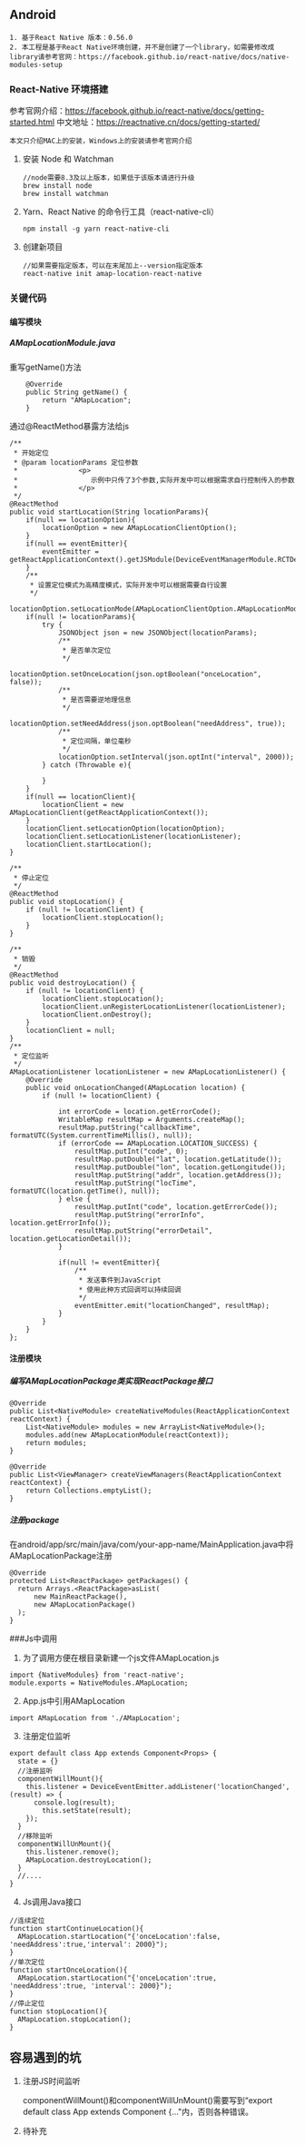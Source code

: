 ## Android 
    1. 基于React Native 版本：0.56.0
    2. 本工程是基于React Native环境创建，并不是创建了一个library，如需要修改成library请参考官网：https://facebook.github.io/react-native/docs/native-modules-setup
### React-Native 环境搭建
参考官网介绍：https://facebook.github.io/react-native/docs/getting-started.html
中文地址：https://reactnative.cn/docs/getting-started/

    本文只介绍MAC上的安装，Windows上的安装请参考官网介绍
1. 安装 Node 和 Watchman

    ```
    //node需要8.3及以上版本，如果低于该版本请进行升级
    brew install node
    brew install watchman
    ```
2. Yarn、React Native 的命令行工具（react-native-cli）
    ```
    npm install -g yarn react-native-cli
    ```
3. 创建新项目
    ```
    //如果需要指定版本，可以在末尾加上--version指定版本
    react-native init amap-location-react-native
    ```

### 关键代码
#### 编写模块
##### AMapLocationModule.java
重写getName()方法

```
    @Override
    public String getName() {
        return "AMapLocation";
    }
```
通过@ReactMethod暴露方法给js

```
/**
 * 开始定位
 * @param locationParams 定位参数
 *               <p>
 *                  示例中只传了3个参数,实际开发中可以根据需求自行控制传入的参数
 *               </p>
 */
@ReactMethod
public void startLocation(String locationParams){
    if(null == locationOption){
        locationOption = new AMapLocationClientOption();
    }
    if(null == eventEmitter){
        eventEmitter = getReactApplicationContext().getJSModule(DeviceEventManagerModule.RCTDeviceEventEmitter.class);
    }
    /**
     * 设置定位模式为高精度模式，实际开发中可以根据需要自行设置
     */
    locationOption.setLocationMode(AMapLocationClientOption.AMapLocationMode.Hight_Accuracy);
    if(null != locationParams){
        try {
            JSONObject json = new JSONObject(locationParams);
            /**
             * 是否单次定位
             */
            locationOption.setOnceLocation(json.optBoolean("onceLocation", false));
            /**
             * 是否需要逆地理信息
             */
            locationOption.setNeedAddress(json.optBoolean("needAddress", true));
            /**
             * 定位间隔，单位毫秒
             */
            locationOption.setInterval(json.optInt("interval", 2000));
        } catch (Throwable e){

        }
    }
    if(null == locationClient){
        locationClient = new AMapLocationClient(getReactApplicationContext());
    }
    locationClient.setLocationOption(locationOption);
    locationClient.setLocationListener(locationListener);
    locationClient.startLocation();
}

/**
 * 停止定位
 */
@ReactMethod
public void stopLocation() {
    if (null != locationClient) {
        locationClient.stopLocation();
    }
}

/**
 * 销毁
 */
@ReactMethod
public void destroyLocation() {
    if (null != locationClient) {
        locationClient.stopLocation();
        locationClient.unRegisterLocationListener(locationListener);
        locationClient.onDestroy();
    }
    locationClient = null;
}
/**
 * 定位监听
 */
AMapLocationListener locationListener = new AMapLocationListener() {
    @Override
    public void onLocationChanged(AMapLocation location) {
        if (null != locationClient) {

            int errorCode = location.getErrorCode();
            WritableMap resultMap = Arguments.createMap();
            resultMap.putString("callbackTime", formatUTC(System.currentTimeMillis(), null));
            if (errorCode == AMapLocation.LOCATION_SUCCESS) {
                resultMap.putInt("code", 0);
                resultMap.putDouble("lat", location.getLatitude());
                resultMap.putDouble("lon", location.getLongitude());
                resultMap.putString("addr", location.getAddress());
                resultMap.putString("locTime", formatUTC(location.getTime(), null));
            } else {
                resultMap.putInt("code", location.getErrorCode());
                resultMap.putString("errorInfo", location.getErrorInfo());
                resultMap.putString("errorDetail", location.getLocationDetail());
            }

            if(null != eventEmitter){
                /**
                 * 发送事件到JavaScript
                 * 使用此种方式回调可以持续回调
                 */
                eventEmitter.emit("locationChanged", resultMap);
            }
        }
    }
};
```
#### 注册模块
##### 编写AMapLocationPackage类实现ReactPackage接口
```
@Override
public List<NativeModule> createNativeModules(ReactApplicationContext reactContext) {
    List<NativeModule> modules = new ArrayList<NativeModule>();
    modules.add(new AMapLocationModule(reactContext));
    return modules;
}

@Override
public List<ViewManager> createViewManagers(ReactApplicationContext reactContext) {
    return Collections.emptyList();
}
```
##### 注册package
在android/app/src/main/java/com/your-app-name/MainApplication.java中将AMapLocationPackage注册

```
@Override
protected List<ReactPackage> getPackages() {
  return Arrays.<ReactPackage>asList(
      new MainReactPackage(),
      new AMapLocationPackage()
  );
}
```
###Js中调用
1. 为了调用方便在根目录新建一个js文件AMapLocation.js
```
import {NativeModules} from 'react-native';
module.exports = NativeModules.AMapLocation;
```

2. App.js中引用AMapLocation
```
import AMapLocation from './AMapLocation';
```

3. 注册定位监听

```
export default class App extends Component<Props> {
  state = {}
  //注册监听
  componentWillMount(){
    this.listener = DeviceEventEmitter.addListener('locationChanged', (result) => {
      console.log(result);
        this.setState(result);
    });
  }
  //移除监听
  componentWillUnMount(){
    this.listener.remove();
    AMapLocation.destroyLocation();
  }
  //....
}
```
4. Js调用Java接口

```
//连续定位
function startContinueLocation(){
  AMapLocation.startLocation("{'onceLocation':false, 'needAddress':true,'interval': 2000}");
}
//单次定位
function startOnceLocation(){
  AMapLocation.startLocation("{'onceLocation':true, 'needAddress':true, 'interval': 2000}");
}
//停止定位
function stopLocation(){
  AMapLocation.stopLocation();
}
```
## 容易遇到的坑
1. 注册JS时间监听

    componentWillMount()和componentWillUnMount()需要写到“export default class App extends Component<Props> {..."内，否则各种错误。
2. 待补充

